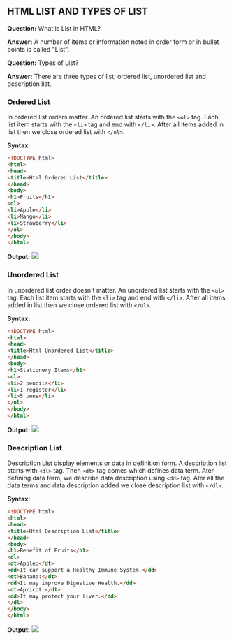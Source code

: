 ## HTML LIST AND TYPES OF LIST

**Question:** What is List in HTML?

**Answer:** A number of items or information noted in order form or in bullet points is called "List". 

**Question:** Types of List?

**Answer:** There are three types of list; ordered list, unordered list and description list.

### Ordered List

In ordered list orders matter. An ordered list starts with the `<ol>` tag. Each list item starts with the `<li>` tag and end with `</li>`. After all items added in list then we close ordered list with `</ol>`.

**Syntax:**
```html
<!DOCTYPE html>
<html>
<head>
<title>Html Ordered List</title>
</head>
<body>
<h1>Fruits</h1>
<ol>
<li>Apple</li>
<li>Mango</li>
<li>Strawberry</li>
</ol>
</body>
</html>
```
**Output:**
![](https://drive.google.com/file/d/1_QYCFdOvE4mLsNa8ut4dhqRf1vyVnoi8/view?usp=sharing)

### Unordered List

In unordered list order doesn't matter. An unordered list starts with the `<ul>` tag. Each list item starts with the `<li>` tag and end with `</li>`. After all items added in list then we close ordered list with `</ul>`.

**Syntax:**
```html
<!DOCTYPE html>
<html>
<head>
<title>Html Unordered List</title>
</head>
<body>
<h1>Stationery Items</h1>
<ul>
<li>2 pencils</li>
<li>1 register</li>
<li>5 pens</li>
</ul>
</body>
</html>
```
**Output:**
![](https://drive.google.com/file/d/1CBDvZN4eWQzI2ClpSC5xs9ETSQwq1axL/view?usp=sharing)

### Description List

Description List display elements or data in definition form. A description list starts with `<dl>` tag. Then `<dt>` tag comes which defines data term. Ater defining data term, we describe data description using `<dd>` tag. Ater all the data terms and data description added we close description list with `</dl>`.

**Syntax:**
```html
<!DOCTYPE html>
<html>
<head>
<title>Html Description List</title>
</head>
<body>
<h1>Benefit of Fruits</h1>
<dl>  
<dt>Apple:</dt>  
<dd>It can support a Healthy Immune System.</dd>  
<dt>Banana:</dt>  
<dd>It may improve Digestive Health.</dd>  
<dt>Apricot:</dt>  
<dd>It may protect your liver.</dd>  
</dl>  
</body>
</html>
```
**Output:**
![](https://drive.google.com/file/d/1gdigEJk6sra5B55KGSrvwvYKpfo-jOD9/view)
